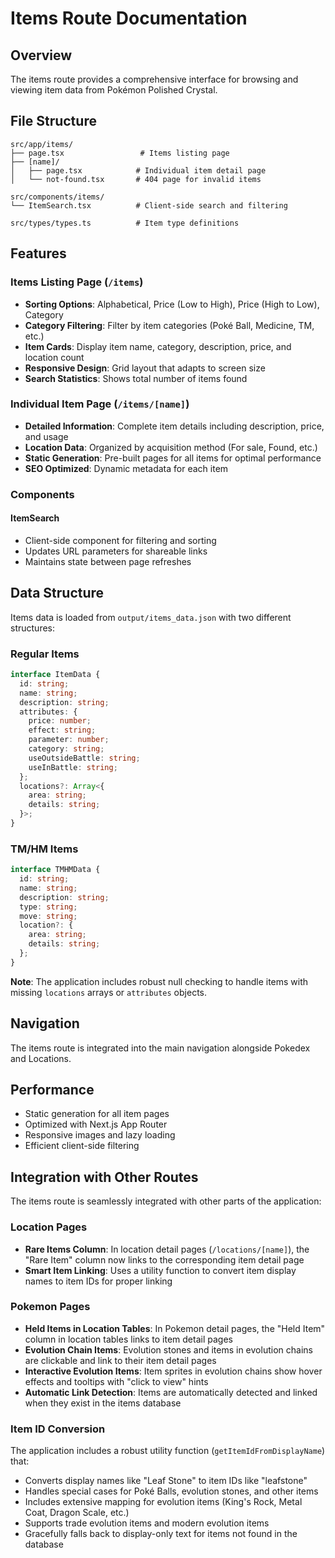 # Items Route Documentation

## Overview
The items route provides a comprehensive interface for browsing and viewing item data from Pokémon Polished Crystal.

## File Structure
```
src/app/items/
├── page.tsx                 # Items listing page
├── [name]/
│   ├── page.tsx            # Individual item detail page
│   └── not-found.tsx       # 404 page for invalid items

src/components/items/
└── ItemSearch.tsx          # Client-side search and filtering

src/types/types.ts          # Item type definitions
```

## Features

### Items Listing Page (`/items`)
- **Sorting Options**: Alphabetical, Price (Low to High), Price (High to Low), Category
- **Category Filtering**: Filter by item categories (Poké Ball, Medicine, TM, etc.)
- **Item Cards**: Display item name, category, description, price, and location count
- **Responsive Design**: Grid layout that adapts to screen size
- **Search Statistics**: Shows total number of items found

### Individual Item Page (`/items/[name]`)
- **Detailed Information**: Complete item details including description, price, and usage
- **Location Data**: Organized by acquisition method (For sale, Found, etc.)
- **Static Generation**: Pre-built pages for all items for optimal performance
- **SEO Optimized**: Dynamic metadata for each item

### Components

#### ItemSearch
- Client-side component for filtering and sorting
- Updates URL parameters for shareable links
- Maintains state between page refreshes

## Data Structure
Items data is loaded from `output/items_data.json` with two different structures:

### Regular Items
```typescript
interface ItemData {
  id: string;
  name: string;
  description: string;
  attributes: {
    price: number;
    effect: string;
    parameter: number;
    category: string;
    useOutsideBattle: string;
    useInBattle: string;
  };
  locations?: Array<{
    area: string;
    details: string;
  }>;
}
```

### TM/HM Items
```typescript
interface TMHMData {
  id: string;
  name: string;
  description: string;
  type: string;
  move: string;
  location?: {
    area: string;
    details: string;
  };
}
```

**Note**: The application includes robust null checking to handle items with missing `locations` arrays or `attributes` objects.

## Navigation
The items route is integrated into the main navigation alongside Pokedex and Locations.

## Performance
- Static generation for all item pages
- Optimized with Next.js App Router
- Responsive images and lazy loading
- Efficient client-side filtering

## Integration with Other Routes
The items route is seamlessly integrated with other parts of the application:

### Location Pages
- **Rare Items Column**: In location detail pages (`/locations/[name]`), the "Rare Item" column now links to the corresponding item detail page
- **Smart Item Linking**: Uses a utility function to convert item display names to item IDs for proper linking

### Pokemon Pages  
- **Held Items in Location Tables**: In Pokemon detail pages, the "Held Item" column in location tables links to item detail pages
- **Evolution Chain Items**: Evolution stones and items in evolution chains are clickable and link to their item detail pages
- **Interactive Evolution Items**: Item sprites in evolution chains show hover effects and tooltips with "click to view" hints
- **Automatic Link Detection**: Items are automatically detected and linked when they exist in the items database

### Item ID Conversion
The application includes a robust utility function (`getItemIdFromDisplayName`) that:
- Converts display names like "Leaf Stone" to item IDs like "leafstone"
- Handles special cases for Poké Balls, evolution stones, and other items
- Includes extensive mapping for evolution items (King's Rock, Metal Coat, Dragon Scale, etc.)
- Supports trade evolution items and modern evolution items
- Gracefully falls back to display-only text for items not found in the database

